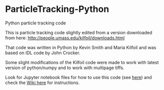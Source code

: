 # ParticleTracking-Python
Python particle tracking code

This is particle tracking code slightly edited from a version downloaded from here: http://people.umass.edu/kilfoil/downloads.html

That code was written in Python by Kevin Smith and Maria Kilfoil and was based on IDL code by John Crocker. 

Some slight modifications of the Kilfoil code were made to work with latest version of python/numpy and to work with multipage tiffs. 

Look for Jupyter notebook files for how to use this code (see [here](http://nbviewer.jupyter.org/github/rmcgorty/ParticleTracking-Python/blob/a8a677908e6d62b921da624cb81612a4cb185a1f/jupyter_notebooks/Particle%20Tracking%20--%20DEMONSTRATION,%20TUTORIAL.ipynb)) and check the [Wiki here](https://github.com/rmcgorty/ParticleTracking-Python/wiki/Short-Guide-to-Particle-Tracking) for instructions. 
